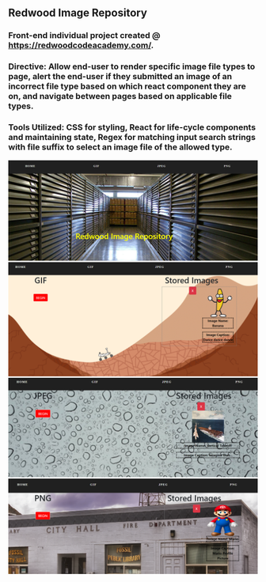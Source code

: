 ## Redwood Image Repository

### Front-end individual project created @ https://redwoodcodeacademy.com/.

### Directive: Allow end-user to render specific image file types to page, alert the end-user if they submitted an image of an incorrect file type based on which react component they are on, and navigate between pages based on applicable file types.

### Tools Utilized: CSS for styling, React for life-cycle components and maintaining state, Regex for matching input search strings with file suffix to select an image file of the allowed type.


![home_page](https://github.com/zbokhari/Redwood-Image-Repository/blob/master/Home%20Page.PNG)
![gif page](https://github.com/zbokhari/Redwood-Image-Repository/blob/master/GIF%20PAGE.PNG)
![jpeg page](https://github.com/zbokhari/Redwood-Image-Repository/blob/master/JPEG%20PAGE.PNG)
![png page](https://github.com/zbokhari/Redwood-Image-Repository/blob/master/PNG%20PAGE.PNG)
